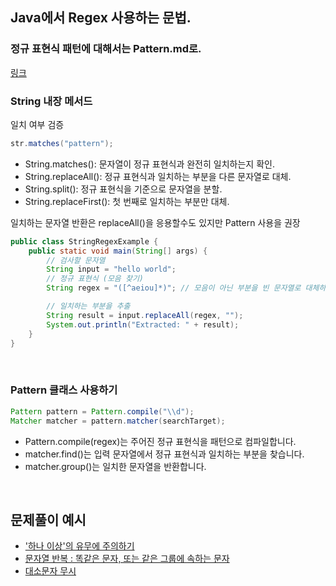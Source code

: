 
## Java에서 Regex 사용하는 문법.

### 정규 표현식 패턴에 대해서는 Pattern.md로.
[링크](https://github.com/AtomicLiquors/Algorithm_Practice/blob/main/regex/Pattern.md)

### String 내장 메서드
일치 여부 검증
```java
str.matches("pattern");
```
- String.matches(): 문자열이 정규 표현식과 완전히 일치하는지 확인.
- String.replaceAll(): 정규 표현식과 일치하는 부분을 다른 문자열로 대체.
- String.split(): 정규 표현식을 기준으로 문자열을 분할.
- String.replaceFirst(): 첫 번째로 일치하는 부분만 대체.

일치하는 문자열 반환은 replaceAll()을 응용할수도 있지만 Pattern 사용을 권장
```java
public class StringRegexExample {
    public static void main(String[] args) {
        // 검사할 문자열
        String input = "hello world";
        // 정규 표현식 (모음 찾기)
        String regex = "([^aeiou]*)"; // 모음이 아닌 부분을 빈 문자열로 대체하여 모음 추출

        // 일치하는 부분을 추출
        String result = input.replaceAll(regex, "");
        System.out.println("Extracted: " + result);
    }
}

```

<br>

### Pattern 클래스 사용하기
```java
Pattern pattern = Pattern.compile("\\d");
Matcher matcher = pattern.matcher(searchTarget);
```
- Pattern.compile(regex)는 주어진 정규 표현식을 패턴으로 컴파일합니다.
- matcher.find()는 입력 문자열에서 정규 표현식과 일치하는 부분을 찾습니다.
- matcher.group()는 일치한 문자열을 반환합니다.

<br>

## 문제풀이 예시
- ['하나 이상'의 유무에 주의하기](https://github.com/AtomicLiquors/Algorithm_Practice/blob/main/regex/Main_9996.java)
- [문자열 반복 : 똑같은 문자, 또는 같은 그룹에 속하는 문자](https://github.com/AtomicLiquors/Algorithm_Practice/blob/main/regex/Main_4659.java)
- [대소문자 무시](https://github.com/AtomicLiquors/Algorithm_Practice/blob/main/regex/Main_5698.java)
  
